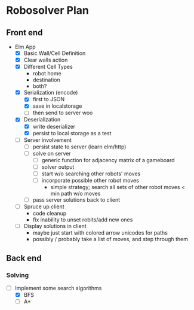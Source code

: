 # Robosolver Plan

## Front end
- Elm App
  - [x] Basic Wall/Cell Definition
  - [x] Clear walls action
  - [x] Different Cell Types
    - robot home
    - destination
    - both?
  - [x] Serialization (encode)
    - [x] first to JSON
    - [x] save in localstorage
    - [ ] then send to server woo
  - [x] Deserialization
    - [x] write deserializer
    - [x] persist to local storage as a test
  - [ ] Server involvement
    - [ ] persist state to server (learn elm/http)
    - [ ] solve on server
      - [ ] generic function for adjacency matrix of a gameboard
      - [ ] solver output
      - [ ] start w/o searching other robots' moves
      - [ ] incorporate possible other robot moves
        - simple strategy; search all sets of other robot moves < min path w/o moves
    - [ ] pass server solutions back to client
  - [ ] Spruce up client
    - code cleanup
    - fix inability to unset robits/add new ones
  - [ ] Display solutions in client
    - maybe just start with colored arrow unicodes for paths
    - possibly / probably take a list of moves, and step through them


## Back end

### Solving
- [ ] Implement some search algorithms
  - [x] BFS
  - [ ] A*
